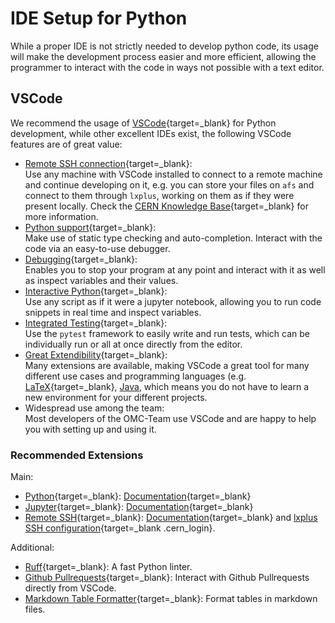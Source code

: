 # IDE Setup for Python

While a proper IDE is not strictly needed to develop python code,
its usage will make the development process easier and more efficient, allowing the programmer to interact with the code in ways not possible with a text editor.


## VSCode

We recommend the usage of [VSCode][vscode_webpage]{target=_blank} for Python development, while other excellent IDEs exist,
the following VSCode features are of great value:

- [Remote SSH connection][vscode_remote_ssh]{target=_blank}:<br>
  Use any machine with VSCode installed to connect to a remote machine and continue developing on it,
  e.g. you can store your files on `afs` and connect to them through `lxplus`, working on them  as if they were present locally.
  Check the [CERN Knowledge Base][vscode_lxplus]{target=_blank} for more information.
- [Python support][vscode_python]{target=_blank}:<br>
  Make use of static type checking and auto-completion. Interact with the code via an easy-to-use debugger.
- [Debugging][vscode_debugging]{target=_blank}:<br>
  Enables you to stop your program at any point and interact with it as well as inspect variables and their values.
- [Interactive Python][vscode_interactive_python]{target=_blank}:<br>
  Use any script as if it were a jupyter notebook, allowing you to run code snippets in real time and inspect variables.
- [Integrated Testing][vscode_testing]{target=_blank}:<br>
  Use the `pytest` framework to easily write and run tests, which can be individually run or all at once directly from the editor.
- [Great Extendibility][vscode_marketplace]{target=_blank}:<br>
  Many extensions are available, making VSCode a great tool for many different use cases and programming languages (e.g. [LaTeX][vscode_latex]{target=_blank}, [Java](../../guis/usage/ide_install.md#vscode),
  which means you do not have to learn a new environment for your different projects.
- Widespread use among the team:<br>
  Most developers of the OMC-Team use VSCode and are happy to help you with setting up and using it.

### Recommended Extensions

Main:

- [Python][vscode_python_extension]{target=_blank}: [Documentation][vscode_python]{target=_blank}
- [Jupyter][vscode_jupyter]{target=_blank}: [Documentation][vscode_interactive_python]{target=_blank}
- [Remote SSH][vscode_remote_ssh_extension]{target=_blank}: [Documentation][vscode_remote_ssh]{target=_blank} and [lxplus SSH configuration][vscode_lxplus]{target=_blank .cern_login}.

Additional:

- [Ruff][vscode_ruff]{target=_blank}: A fast Python linter.
- [Github Pullrequests][vscode_github]{target=_blank}: Interact with Github Pullrequests directly from VSCode.
- [Markdown Table Formatter][vscode_markdown_tables]{target=_blank}: Format tables in markdown files.

[vscode_lxplus]: https://cern.service-now.com/service-portal?id=kb_article&n=KB0008901
[vscode_webpage]: https://code.visualstudio.com/
[vscode_python]: https://code.visualstudio.com/docs/python/python-quick-start
[vscode_debugging]: https://code.visualstudio.com/docs/python/debugging
[vscode_interactive_python]: https://code.visualstudio.com/docs/python/jupyter-support-py
[vscode_remote_ssh]: https://code.visualstudio.com/docs/remote/ssh-tutorial
[vscode_testing]: https://code.visualstudio.com/docs/python/testing
[vscode_marketplace]: https://marketplace.visualstudio.com/vscode
[vscode_latex]: https://marketplace.visualstudio.com/items?itemName=James-Yu.latex-workshop
[vscode_jupyter]: https://marketplace.visualstudio.com/items?itemName=ms-toolsai.jupyter
[vscode_python_extension]: https://marketplace.visualstudio.com/items?itemName=ms-python.python
[vscode_ruff]: https://marketplace.visualstudio.com/items?itemName=charliermarsh.ruff
[vscode_github]: https://marketplace.visualstudio.com/items?itemName=GitHub.vscode-pull-request-github
[vscode_markdown_tables]: https://marketplace.visualstudio.com/items?itemName=fcrespo82.markdown-table-formatter
[vscode_remote_ssh_extension]: https://marketplace.visualstudio.com/items?itemName=ms-vscode-remote.remote-ssh